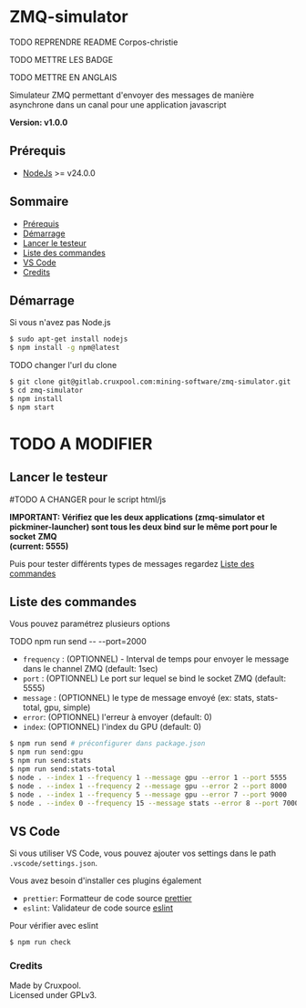 # ZMQ-simulator

TODO REPRENDRE README Corpos-christie

TODO METTRE LES BADGE

TODO METTRE EN ANGLAIS

Simulateur ZMQ permettant d'envoyer des messages de manière asynchrone dans un
canal pour une application javascript

**Version: v1.0.0**

## Prérequis

-   [NodeJs](https://nodejs.org/) >= v24.0.0

## Sommaire

-   [Prérequis](#prérequis)
-   [Démarrage](#démarrage)
-   [Lancer le testeur](#lancer-le-tester)
-   [Liste des commandes](#liste-des-commandes)
-   [VS Code](#vs-code)
-   [Credits](#credits)

## Démarrage

Si vous n'avez pas Node.js

```bash
$ sudo apt-get install nodejs
$ npm install -g npm@latest
```

TODO changer l'url du clone

```bash
$ git clone git@gitlab.cruxpool.com:mining-software/zmq-simulator.git
$ cd zmq-simulator
$ npm install
$ npm start
```

# TODO A MODIFIER

## Lancer le testeur

#TODO A CHANGER pour le script html/js

**IMPORTANT: Vérifiez que les deux applications (zmq-simulator et**
**pickminer-launcher) sont tous les deux bind sur le même port pour le socket**
**ZMQ**  
**(current: 5555)**

Puis pour tester différents types de messages regardez
[Liste des commandes](#liste-des-commandes)

## Liste des commandes

Vous pouvez paramétrez plusieurs options

TODO npm run send -- --port=2000

-   `frequency` : (OPTIONNEL) - Interval de temps pour envoyer le message dans
    le channel ZMQ (default: 1sec)
-   `port` : (OPTIONNEL) Le port sur lequel se bind le socket ZMQ
    (default: 5555)
-   `message` : (OPTIONNEL) le type de message envoyé (ex: stats, stats-total,
    gpu, simple)
-   `error`: (OPTIONNEL) l'erreur à envoyer (default: 0)
-   `index`: (OPTIONNEL) l'index du GPU (default: 0)

```bash
$ npm run send # préconfigurer dans package.json
$ npm run send:gpu
$ npm run send:stats
$ npm run send:stats-total
$ node . --index 1 --frequency 1 --message gpu --error 1 --port 5555
$ node . --index 1 --frequency 2 --message gpu --error 2 --port 8000
$ node . --index 1 --frequency 5 --message gpu --error 7 --port 9000
$ node . --index 0 --frequency 15 --message stats --error 8 --port 7000
```

## VS Code

Si vous utiliser VS Code, vous pouvez ajouter vos settings dans le path
`.vscode/settings.json`.

Vous avez besoin d'installer ces plugins également

-   `prettier`: Formatteur de code source [prettier](https://prettier.io/)
-   `eslint`: Validateur de code source [eslint](https://eslint.org/)

Pour vérifier avec eslint

```bash
$ npm run check
```

### Credits

Made by Cruxpool.  
Licensed under GPLv3.

